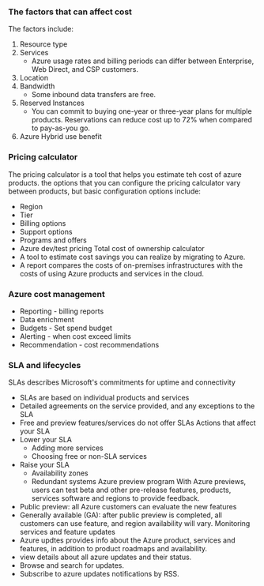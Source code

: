 ### The factors that can affect cost
The factors include:
1. Resource type
2. Services
   - Azure usage rates and billing periods can differ between Enterprise, Web Direct, and CSP customers.
3. Location
4. Bandwidth
   - Some inbound data transfers are free. 
5. Reserved Instances
   - You can commit to buying one-year or three-year plans for multiple products. Reservations can reduce cost up to 72% when compared to pay-as-you go.
6. Azure Hybrid use benefit 

### Pricing calculator 
The pricing calculator is a tool that helps you estimate teh cost of azure products. the options that you can configure the pricing calculator vary between products, but basic configuration options include:
- Region
- Tier
- Billing options
- Support options
- Programs and offers
- Azure dev/test pricing
Total cost of ownership calculator
- A tool to estimate cost savings you can realize by migrating to Azure.
- A report compares the costs of on-premises infrastructures with the costs of using Azure products and services in the cloud.

### Azure cost management
- Reporting - billing reports
- Data enrichment
- Budgets - Set spend budget
- Alerting - when cost exceed limits
- Recommendation - cost recommendations

### SLA and lifecycles
SLAs describes Microsoft's commitments for uptime and connectivity
- SLAs are based on individual products and services
- Detailed agreements on the service provided, and any exceptions to the SLA
- Free and preview features/services do not offer SLAs
Actions that affect your SLA
- Lower your SLA 
  - Adding more services
  - Choosing free or non-SLA services
- Raise your SLA 
  - Availability zones
  - Redundant systems
Azure preview program
    With Azure previews, users can test beta and other pre-release features, products, services software and regions to provide feedback.
- Public preview: all Azure customers can evaluate the new features
- Generally available (GA): after public preview is completed, all customers can use feature, and region availability will vary. 
Monitoring services and feature updates
- Azure updtes provides info about the Azure product, services and features, in addition to product roadmaps and availability.
- view details about all azure updates and their status.
- Browse and search for updates.
- Subscribe to azure updates notifications by RSS.